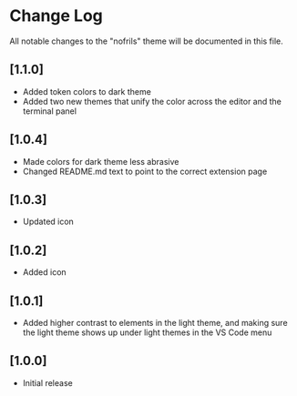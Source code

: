 # Change Log

All notable changes to the "nofrils" theme will be documented in this file.

## [1.1.0]

- Added token colors to dark theme
- Added two new themes that unify the color across the editor and the terminal panel

## [1.0.4]

- Made colors for dark theme less abrasive
- Changed README.md text to point to the correct extension page

## [1.0.3]

- Updated icon

## [1.0.2]

- Added icon

## [1.0.1]

- Added higher contrast to elements in the light theme, and making sure the light theme shows up under light themes in the VS Code menu

## [1.0.0]

- Initial release
